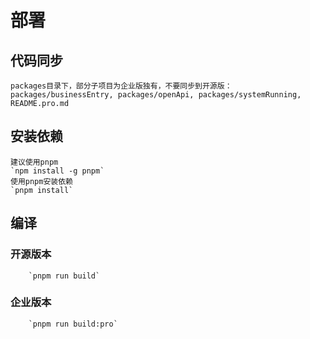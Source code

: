 # 部署

## 代码同步
    packages目录下，部分子项目为企业版独有，不要同步到开源版：
    packages/businessEntry, packages/openApi, packages/systemRunning, README.pro.md

## 安装依赖
    建议使用pnpm
    `npm install -g pnpm`
    使用pnpm安装依赖
    `pnpm install`
    
## 编译
### 开源版本
        `pnpm run build`
### 企业版本
        `pnpm run build:pro`